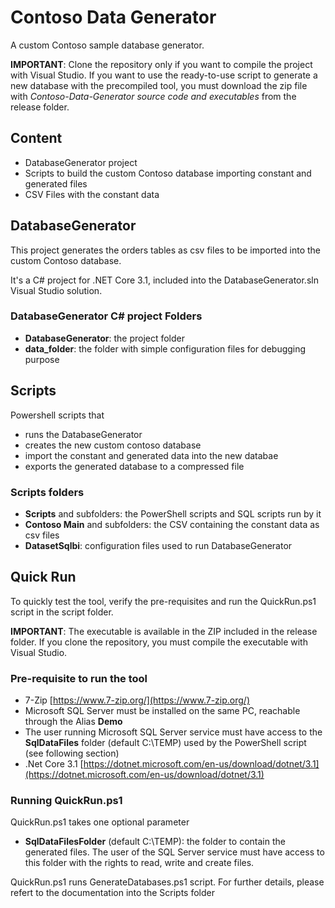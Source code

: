 # Contoso Data Generator

A custom Contoso sample database generator.

**IMPORTANT**: Clone the repository only if you want to compile the project with Visual Studio. If you want to use the ready-to-use script to generate a new database with the precompiled tool, you must download the zip file with *Contoso-Data-Generator source code and executables* from the release folder.

## Content

- DatabaseGenerator project
- Scripts to build the custom Contoso database importing constant and generated files
- CSV Files with the constant data 

## DatabaseGenerator

This project generates the orders tables as csv files to be imported into the custom Contoso database.

It's a C# project for .NET Core 3.1, included into the DatabaseGenerator.sln Visual Studio solution.

### DatabaseGenerator C# project Folders

- **DatabaseGenerator**: the project folder
- **data_folder**: the folder with simple configuration files for debugging purpose

## Scripts

Powershell scripts that  

- runs the DatabaseGenerator
- creates the new custom contoso database
- import the constant and generated data into the new databae
- exports the generated database to a compressed file

### Scripts folders

- **Scripts** and subfolders: the PowerShell scripts and SQL scripts run by it
- **Contoso Main** and subfolders: the CSV containing the constant data as csv files 
- **DatasetSqlbi**: configuration files used to run DatabaseGenerator

## Quick Run

To quickly test the tool, verify the pre-requisites and run the QuickRun.ps1 script in the script folder.

**IMPORTANT**: The executable is available in the ZIP included in the release folder. If you clone the repository, you must compile the executable with Visual Studio.

### Pre-requisite to run the tool

- 7-Zip [https://www.7-zip.org/](https://www.7-zip.org/)
- Microsoft SQL Server must be installed on the same PC, reachable through the Alias **Demo**
- The user running Microsoft SQL Server service must have access to the **SqlDataFiles** folder (default C:\TEMP) used by the PowerShell script (see following section)
- .Net Core 3.1 [https://dotnet.microsoft.com/en-us/download/dotnet/3.1](https://dotnet.microsoft.com/en-us/download/dotnet/3.1)

### Running QuickRun.ps1

QuickRun.ps1 takes one optional parameter

 - **SqlDataFilesFolder** (default C:\TEMP): the folder to contain the generated files. The user of the SQL Server service must have access to this folder with the rights to read, write and create files.

QuickRun.ps1 runs GenerateDatabases.ps1 script. For further details, please refert to the documentation into the Scripts folder
